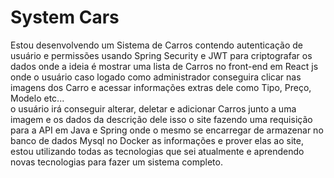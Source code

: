 # System Cars
Estou desenvolvendo um Sistema de Carros contendo autenticação de usuário e permissões usando
Spring Security e JWT para criptografar os dados onde a ideia é mostrar uma lista de Carros no front-end em React js 
onde o usuário caso logado como administrador conseguira clicar nas imagens dos Carro e acessar informações extras dele como Tipo, Preço, Modelo etc...  
o usuário irá conseguir alterar, deletar e adicionar Carros junto a uma imagem e os dados da descrição dele
isso o site fazendo uma requisição para a API em Java e Spring onde o mesmo se encarregar de armazenar no banco de dados Mysql
no Docker as informações e prover elas ao site, estou utilizando todas as tecnologias que sei atualmente e aprendendo novas tecnologias para fazer um sistema completo.

